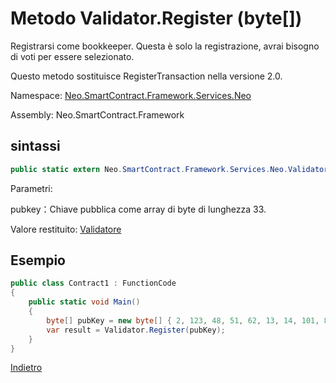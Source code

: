 # Metodo Validator.Register (byte[])

Registrarsi come bookkeeper. Questa è solo la registrazione, avrai bisogno di voti per essere selezionato.

Questo metodo sostituisce RegisterTransaction nella versione 2.0.

Namespace: [Neo.SmartContract.Framework.Services.Neo](../../neo.md)

Assembly: Neo.SmartContract.Framework

## sintassi

```c#
public static extern Neo.SmartContract.Framework.Services.Neo.Validator Register(byte[] pubkey)
```

Parametri:

pubkey：Chiave pubblica come  array di byte di lunghezza 33.

Valore restituito: [Validatore](../Validator.md)

## Esempio

```c#
public class Contract1 : FunctionCode
{
    public static void Main()
    {
        byte[] pubKey = new byte[] { 2, 123, 48, 51, 62, 13, 14, 101, 82, 174, 109, 29, 169, 249, 64, 159, 85, 30, 53, 238, 151, 25, 48, 94, 148, 93, 196, 220, 186, 153, 132, 86, 202 };
        var result = Validator.Register(pubKey);
    }
}
```



[Indietro](../Validator.md)
